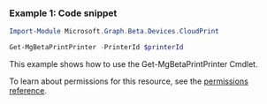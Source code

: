 ### Example 1: Code snippet

```powershellImport-Module Microsoft.Graph.Beta.Devices.CloudPrint

Get-MgBetaPrintPrinter -PrinterId $printerId
```
This example shows how to use the Get-MgBetaPrintPrinter Cmdlet.
To learn about permissions for this resource, see the [permissions reference](/graph/permissions-reference).

